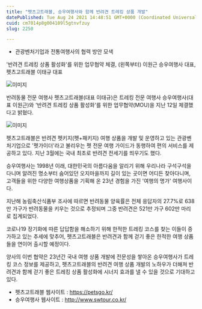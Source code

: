 ```yaml
---
title: "펫츠고트래블, 승우여행사와 함께 반려견 트레킹 상품 개발"
datePublished: Tue Aug 24 2021 14:48:51 GMT+0000 (Coordinated Universal Time)
cuid: cm7014p8g004109l5gtnvfzuy
slug: 2250

---
```



- 관광벤처기업과 전통여행사의 협력 방안 모색

'반려견 트레킹 상품 활성화'를 위한 업무협약 체결, (왼쪽부터) 이원근 승우여행사 대표, 펫츠고트래블 이태규 대표

![이미지](https://cdn.hashnode.com/res/hashnode/image/upload/v1739250981795/7da61c63-564a-4aca-a050-e15e3e333006.jpeg)

반려동물 전문 여행사 펫츠고트래블(대표 이태규)은 트레킹 전문 여행사 승우여행사(대표 이원근)와 '반려견 트레킹 상품 활성화'를 위한 업무협약(MOU)을 지난 12일 체결했다고 밝혔다.

![이미지](https://cdn.hashnode.com/res/hashnode/image/upload/v1739250983906/421dbdcd-96e0-4397-90bd-1acdc815ad56.png)

펫츠고트래블은 반려견 펫키지(펫+패키지) 여행 상품을 개발 및 운영하고 있는 관광벤처기업으로 '펫가이더'라고 불리우는 펫 전문 여행 가이드가 동행하여 편의 서비스를 제공하고 있다. 지난 3월에는 국내 최초로 반려견 전세기를 띄우기도 했다.

승우여행사는 1998년 이래, 대한민국의 아름다움을 알리기 위해 우리나라 구석구석을 다니며 알려진 명소부터 숨어있던 오지마을까지 길이 있는 곳이면 어디든 찾아다니며, 고객들을 위한 다양한 여행상품을 기획해 온 23년 경험을 가진 '여행의 명가' 여행사이다.

지난해 농림축산식품부 조사에 따르면 반려동물 양육률은 전체 응답자의 27.7%로 638만 가구가 반려동물을 키우는 것으로 추정되며 그중 반려견은 521만 가구 602만 마리로 집계되었다.

코로나19 장기화에 따른 답답함을 해소하기 위해 한적한 트레킹 코스를 찾는 이들이 증가하고 있는 추세에 맞추어, 펫츠고트래블은 반려견과 함께 걷기 좋은 한적한 여행 상품들을 연이어 출시할 예정이다.

양사의 이번 협약은 23년간 국내 여행 상품 개발에 전문성을 쌓아온 승우여행사가 트레킹 코스 정보를 제공하고, 펫츠고트래블의 반려견 여행 상품 개발의 노하우가 더해져 반려견과 함께 걷기 좋은 트레킹 상품 활성화에 시너지 효과를 낼 수 있을 것으로 기대하고 있다.

- 펫츠고트래블 웹사이트 : https://petsgo.kr/
- 승우여행사 웹사이트 : http://www.swtour.co.kr/